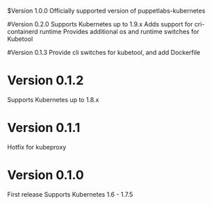 $Version 1.0.0
Officially supported version of puppetlabs-kubernetes

#Version 0.2.0
Supports Kubernetes up to 1.9.x
Adds support for cri-containerd runtime
Provides additional os and runtime switches for Kubetool

#Version 0.1.3
Provide cli switches for kubetool, and add Dockerfile

# Version 0.1.2
Supports Kubernetes up to 1.8.x

# Version 0.1.1
Hotfix for kubeproxy

# Version 0.1.0
First release
Supports Kubernetes 1.6 - 1.7.5

